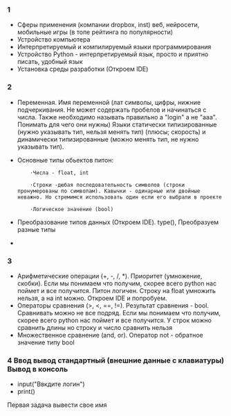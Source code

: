 ### 1 
- Сферы применения (компании dropbox, inst) веб, нейросети, мобильные игры  (в топе рейтинга по популярности)
- Устройство компьютера
- Интерпретируемый и компилируемый языки программирования
- Устройство Python - интерпретируемый язык, просто и приятно писать, удобный язык
- Установка среды разработки (Откроем IDE)

### 2
- Переменная. Имя переменной (лат символы, цифры, нижние подчеркивания. Не может содержать пробелов и начинаться с числа. Также необходимо называть правильно а "login" а не "ааа". Понимать для чего они нужны) Языки статически типизированные (нужно указывать тип, нельзя менять тип) (плюсы; скорость) и динамически типизированные (можно менять тип, не нужно указывать тип). 
- Основные типы обьектов питон:

          ⋅Числа - float, int

          ⋅Строки -дюбая последовательность символов (строки пронумерованы по символам). Кавычки - одинарные или двойные неважно. Но стремимся использовать один если его выбрали в проекте 

          ⋅Логическое значение (bool)

- Преобразование типов данных (Откроем IDE). type(), Преобразуем разные типы
- 
### 3
- Арифметические операции (+, -, /, *). Приоритет (умножение, скобки). Если мы понимаем что получим, скорее всего python нас поймет и все получится. Питон логичен. Строку на float умножить нельзя, а на int можно. Откроем IDE и попробуем. 
- Операторы сравнения (>, <, ==, !=). Результат сравнения - bool. Сравнивать можно не все подряд. Если мы понимаем что получим, скорее всего python нас поймет и все получится. У строк можно сравнить длины но строку и число сравнить нельзя
- Множественное сравнение (and, or). Оператор not - обратное значение типу bool

### 4 Ввод вывод стандартный (внешние данные с клавиатуры) Вывод в консоль
- input("Ввкдите логин")
- print()
 
Первая задача вывести свое имя

